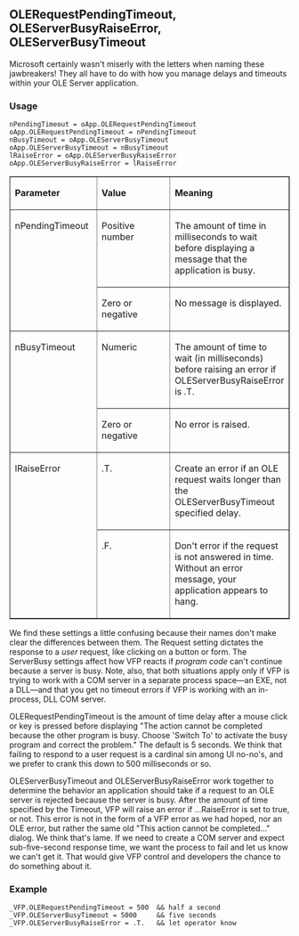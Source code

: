 ## OLERequestPendingTimeout, OLEServerBusyRaiseError, OLEServerBusyTimeout

Microsoft certainly wasn't miserly with the letters when naming these jawbreakers! They all have to do with how you manage delays and timeouts within your OLE Server application.

### Usage

```foxpro
nPendingTimeout = oApp.OLERequestPendingTimeout
oApp.OLERequestPendingTimeout = nPendingTimeout
nBusyTimeout = oApp.OLEServerBusyTimeout
oApp.OLEServerBusyTimeout = nBusyTimeout
lRaiseError = oApp.OLEServerBusyRaiseError
oApp.OLEServerBusyRaiseError = lRaiseError
```
<table border cellspacing=0 cellpadding=0 width=100%>
<tr>
  <td width=32% valign=top>
  <p><b>Parameter</b></p>
  </td>
  <td width=23% valign=top>
  <p><b>Value</b></p>
  </td>
  <td width=45% valign=top>
  <p><b>Meaning</b></p>
  </td>
 </tr>
<tr>
  <td width=32% rowspan=2 valign=top>
  <p>nPendingTimeout</p>
  </td>
  <td width=23% valign=top>
  <p>Positive number</p>
  </td>
  <td width=45% valign=top>
  <p>The amount of time in milliseconds to wait before displaying a message that the application is busy.</p>
  </td>
 </tr>
<tr>
  <td width=33% valign=top>
  <p>Zero or negative</p>
  </td>
  <td width=67% valign=top>
  <p>No message is displayed.</p>
  </td>
 </tr>
<tr>
  <td width=32% rowspan=2 valign=top>
  <p>nBusyTimeout</p>
  </td>
  <td width=23% valign=top>
  <p>Numeric</p>
  </td>
  <td width=45% valign=top>
  <p>The amount of time to wait (in milliseconds) before raising an error if OLEServerBusyRaiseError is .T.</p>
  </td>
 </tr>
<tr>
  <td width=33% valign=top>
  <p>Zero or negative</p>
  </td>
  <td width=67% valign=top>
  <p>No error is raised.</p>
  </td>
 </tr>
<tr>
  <td width=32% rowspan=2 valign=top>
  <p>lRaiseError</p>
  </td>
  <td width=23% valign=top>
  <p>.T.</p>
  </td>
  <td width=45% valign=top>
  <p>Create an error if an OLE request waits longer than the OLEServerBusyTimeout specified delay.</p>
  </td>
 </tr>
<tr>
  <td width=33% valign=top>
  <p>.F.</p>
  </td>
  <td width=67% valign=top>
  <p>Don't error if the request is not answered in time. Without an error message, your application appears to hang.</p>
  </td>
 </tr>
</table>

We find these settings a little confusing because their names don't make clear the differences between them. The Request setting dictates the response to a *user* request, like clicking on a button or form. The ServerBusy settings affect how VFP reacts if *program code* can't continue because a server is busy. Note, also, that both situations apply only if VFP is trying to work with a COM server in a separate process space&mdash;an EXE, not a DLL&mdash;and that you get no timeout errors if VFP is working with an in-process, DLL COM server.

OLERequestPendingTimeout is the amount of time delay after a mouse click or key is pressed before displaying "The action cannot be completed because the other program is busy. Choose 'Switch To' to activate the busy program and correct the problem." The default is 5 seconds. We think that failing to respond to a user request is a cardinal sin among UI no-no's, and we prefer to crank this down to 500 milliseconds or so.

OLEServerBusyTimeout and OLEServerBusyRaiseError work together to determine the behavior an application should take if a request to an OLE server is rejected because the server is busy. After the amount of time specified by the Timeout, VFP will raise an error if ...RaiseError is set to true, or not. This error is not in the form of a VFP error as we had hoped, nor an OLE error, but rather the same old "This action cannot be completed..." dialog. We think that's lame. If we need to create a COM server and expect sub-five-second response time, we want the process to fail and let us know we can't get it. That would give VFP control and developers the chance to do something about it.

### Example

```foxpro
_VFP.OLERequestPendingTimeout = 500  && half a second
_VFP.OLEServerBusyTimeout = 5000     && five seconds
_VFP.OLEServerBusyRaiseError = .T.   && let operator know
```